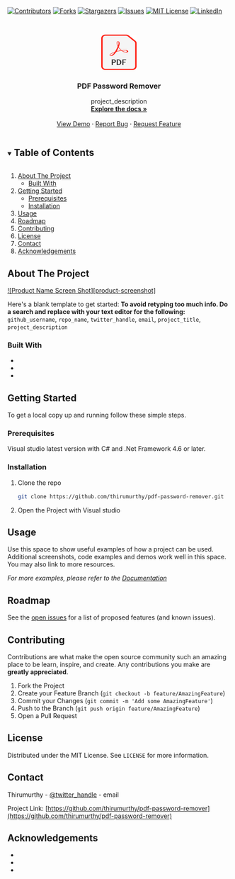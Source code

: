 <!--
*** Thanks for checking out the Best-README-Template. If you have a suggestion
*** that would make this better, please fork the repo and create a pull request
*** or simply open an issue with the tag "enhancement".
*** Thanks again! Now go create something AMAZING! :D
***
***
***
*** To avoid retyping too much info. Do a search and replace for the following:
*** github_username, repo_name, twitter_handle, email, project_title, project_description
-->



<!-- PROJECT SHIELDS -->
<!--
*** I'm using markdown "reference style" links for readability.
*** Reference links are enclosed in brackets [ ] instead of parentheses ( ).
*** See the bottom of this document for the declaration of the reference variables
*** for contributors-url, forks-url, etc. This is an optional, concise syntax you may use.
*** https://www.markdownguide.org/basic-syntax/#reference-style-links
-->
[![Contributors][contributors-shield]][contributors-url]
[![Forks][forks-shield]][forks-url]
[![Stargazers][stars-shield]][stars-url]
[![Issues][issues-shield]][issues-url]
[![MIT License][license-shield]][license-url]
[![LinkedIn][linkedin-shield]][linkedin-url]



<!-- PROJECT LOGO -->
<br />
<p align="center">
  <a href="https://github.com/thirumurthy/pdf-password-remover">
    <img src="images/logo.png" alt="Logo" width="80" height="80">
  </a>

  <h3 align="center">PDF Password Remover</h3>

  <p align="center">
    project_description
    <br />
    <a href="https://github.com/thirumurthy/pdf-password-remover"><strong>Explore the docs »</strong></a>
    <br />
    <br />
    <a href="https://github.com/thirumurthy/pdf-password-remover">View Demo</a>
    ·
    <a href="https://github.com/thirumurthy/pdf-password-remover/issues">Report Bug</a>
    ·
    <a href="https://github.com/thirumurthy/pdf-password-remover/issues">Request Feature</a>
  </p>
</p>



<!-- TABLE OF CONTENTS -->
<details open="open">
  <summary><h2 style="display: inline-block">Table of Contents</h2></summary>
  <ol>
    <li>
      <a href="#about-the-project">About The Project</a>
      <ul>
        <li><a href="#built-with">Built With</a></li>
      </ul>
    </li>
    <li>
      <a href="#getting-started">Getting Started</a>
      <ul>
        <li><a href="#prerequisites">Prerequisites</a></li>
        <li><a href="#installation">Installation</a></li>
      </ul>
    </li>
    <li><a href="#usage">Usage</a></li>
    <li><a href="#roadmap">Roadmap</a></li>
    <li><a href="#contributing">Contributing</a></li>
    <li><a href="#license">License</a></li>
    <li><a href="#contact">Contact</a></li>
    <li><a href="#acknowledgements">Acknowledgements</a></li>
  </ol>
</details>



<!-- ABOUT THE PROJECT -->
## About The Project

[![Product Name Screen Shot][product-screenshot]](https://example.com)

Here's a blank template to get started:
**To avoid retyping too much info. Do a search and replace with your text editor for the following:**
`github_username`, `repo_name`, `twitter_handle`, `email`, `project_title`, `project_description`


### Built With

* []()
* []()
* []()



<!-- GETTING STARTED -->
## Getting Started

To get a local copy up and running follow these simple steps.

### Prerequisites

Visual studio latest version with C# and .Net Framework 4.6 or later.


### Installation

1. Clone the repo
   ```sh
   git clone https://github.com/thirumurthy/pdf-password-remover.git
   ```
2. Open the Project with Visual studio 



<!-- USAGE EXAMPLES -->
## Usage

Use this space to show useful examples of how a project can be used. Additional screenshots, code examples and demos work well in this space. You may also link to more resources.

_For more examples, please refer to the [Documentation](https://example.com)_



<!-- ROADMAP -->
## Roadmap

See the [open issues](https://github.com/thirumurthy/pdf-password-remover/issues) for a list of proposed features (and known issues).



<!-- CONTRIBUTING -->
## Contributing

Contributions are what make the open source community such an amazing place to be learn, inspire, and create. Any contributions you make are **greatly appreciated**.

1. Fork the Project
2. Create your Feature Branch (`git checkout -b feature/AmazingFeature`)
3. Commit your Changes (`git commit -m 'Add some AmazingFeature'`)
4. Push to the Branch (`git push origin feature/AmazingFeature`)
5. Open a Pull Request



<!-- LICENSE -->
## License

Distributed under the MIT License. See `LICENSE` for more information.



<!-- CONTACT -->
## Contact

Thirumurthy - [@twitter_handle](https://twitter.com/twitter_handle) - email

Project Link: [https://github.com/thirumurthy/pdf-password-remover](https://github.com/thirumurthy/pdf-password-remover)



<!-- ACKNOWLEDGEMENTS -->
## Acknowledgements

* []()
* []()
* []()





<!-- MARKDOWN LINKS & IMAGES -->
<!-- https://www.markdownguide.org/basic-syntax/#reference-style-links -->
[contributors-shield]: https://img.shields.io/github/contributors/thirumurthy/pdf-password-remover.svg?style=for-the-badge
[contributors-url]: https://github.com/thirumurthy/pdf-password-remover/graphs/contributors
[forks-shield]: https://img.shields.io/github/forks/thirumurthy/pdf-password-remover.svg?style=for-the-badge
[forks-url]: https://github.com/github_username/pdf-password-remover/network/members
[stars-shield]: https://img.shields.io/github/stars/thirumurthy/pdf-password-remover.svg?style=for-the-badge
[stars-url]: https://github.com/thirumurthy/pdf-password-remover/stargazers
[issues-shield]: https://img.shields.io/github/issues/thirumurthy/pdf-password-remover.svg?style=for-the-badge
[issues-url]: https://github.com/thirumurthy/pdf-password-remover/issues
[license-shield]: https://img.shields.io/github/license/thirumurthy/pdf-password-remover.svg?style=for-the-badge
[license-url]: https://github.com/thirumurthy/pdf-password-remover/blob/master/LICENSE.txt
[linkedin-shield]: https://img.shields.io/badge/-LinkedIn-black.svg?style=for-the-badge&logo=linkedin&colorB=555
[linkedin-url]: https://linkedin.com/in/github_username
